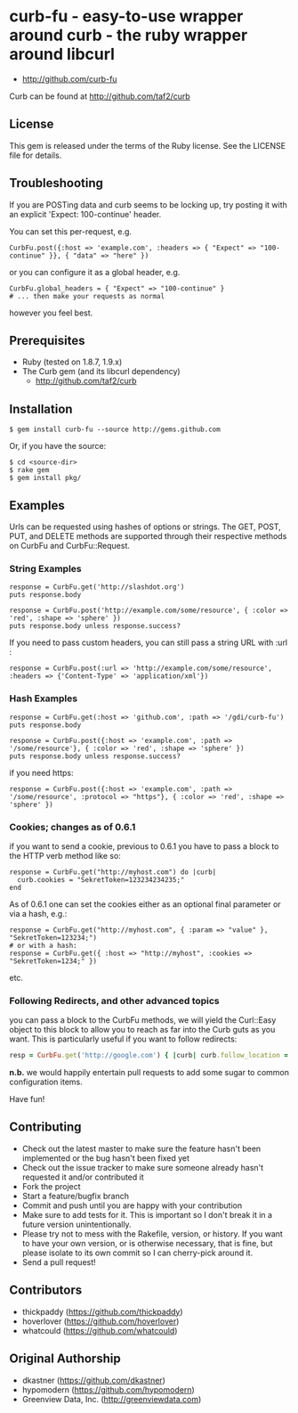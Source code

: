 # curb-fu - easy-to-use wrapper around curb - the ruby wrapper around libcurl

* http://github.com/curb-fu

Curb can be found at http://github.com/taf2/curb

## License

This gem is released under the terms of the Ruby license.  See the LICENSE file for details.

## Troubleshooting

If you are POSTing data and curb seems to be locking up, try posting it with an explicit 'Expect: 100-continue' header.

You can set this per-request, e.g.

    CurbFu.post({:host => 'example.com', :headers => { "Expect" => "100-continue" }}, { "data" => "here" })

or you can configure it as a global header, e.g.

    CurbFu.global_headers = { "Expect" => "100-continue" }
    # ... then make your requests as normal

however you feel best.

## Prerequisites

* Ruby (tested on 1.8.7, 1.9.x)
* The Curb gem (and its libcurl dependency)
  * http://github.com/taf2/curb

## Installation

    $ gem install curb-fu --source http://gems.github.com

Or, if you have the source:

    $ cd <source-dir>
    $ rake gem
    $ gem install pkg/

## Examples

Urls can be requested using hashes of options or strings.  The GET, POST, PUT, and DELETE methods are supported
through their respective methods on CurbFu and CurbFu::Request.

### String Examples

    response = CurbFu.get('http://slashdot.org')
    puts response.body

    response = CurbFu.post('http://example.com/some/resource', { :color => 'red', :shape => 'sphere' })
    puts response.body unless response.success?

If you need to pass custom headers, you can still pass a string URL with :url :

    response = CurbFu.post(:url => 'http://example.com/some/resource', :headers => {'Content-Type' => 'application/xml'})


### Hash Examples

    response = CurbFu.get(:host => 'github.com', :path => '/gdi/curb-fu')
    puts response.body

    response = CurbFu.post({:host => 'example.com', :path => '/some/resource'}, { :color => 'red', :shape => 'sphere' })
    puts response.body unless response.success?

if you need https:

    response = CurbFu.post({:host => 'example.com', :path => '/some/resource', :protocol => "https"}, { :color => 'red', :shape => 'sphere' })

### Cookies; changes as of 0.6.1

if you want to send a cookie, previous to 0.6.1 you have to pass a block to the HTTP verb method like so:

    response = CurbFu.get("http://myhost.com") do |curb|
      curb.cookies = "SekretToken=123234234235;"
    end

As of 0.6.1 one can set the cookies either as an optional final parameter or via a hash, e.g.:

    response = CurbFu.get("http://myhost.com", { :param => "value" }, "SekretToken=123234;")
    # or with a hash:
    response = CurbFu.get({ :host => "http://myhost", :cookies => "SekretToken=1234;" })

etc.

### Following Redirects, and other advanced topics

you can pass a block to the CurbFu methods, we will yield the Curl::Easy object to this block to allow you to reach as far into the Curb guts as you want. This is particularly useful if you want to follow redirects:

```ruby
resp = CurbFu.get('http://google.com') { |curb| curb.follow_location = true }
```

**n.b.** we would happily entertain pull requests to add some sugar to common configuration items.

Have fun!

## Contributing

* Check out the latest master to make sure the feature hasn't been implemented or the bug hasn't been fixed yet
* Check out the issue tracker to make sure someone already hasn't requested it and/or contributed it
* Fork the project
* Start a feature/bugfix branch
* Commit and push until you are happy with your contribution
* Make sure to add tests for it. This is important so I don't break it in a future version unintentionally.
* Please try not to mess with the Rakefile, version, or history. If you want to have your own version, or is otherwise necessary, that is fine, but please isolate to its own commit so I can cherry-pick around it.
* Send a pull request!

## Contributors

* thickpaddy (https://github.com/thickpaddy)
* hoverlover (https://github.com/hoverlover)
* whatcould (https://github.com/whatcould)

## Original Authorship

* dkastner (https://github.com/dkastner)
* hypomodern (https://github.com/hypomodern)
* Greenview Data, Inc. (http://greenviewdata.com)
